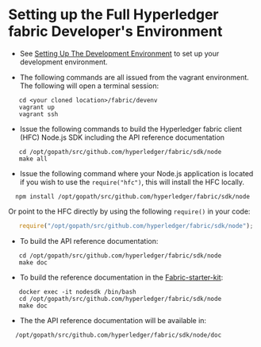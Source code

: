 # Setting up the Full Hyperledger fabric Developer's Environment

 * See [Setting Up The Development Environment](../dev-setup/devenv.md) to set up your development environment.
 
 * The following commands are all issued from the vagrant environment. The following will open a terminal session:

```
   cd <your cloned location>/fabric/devenv
   vagrant up
   vagrant ssh
```

 * Issue the following commands to build the Hyperledger fabric client (HFC) Node.js SDK including the API reference documentation

```
   cd /opt/gopath/src/github.com/hyperledger/fabric/sdk/node
   make all
```
 * Issue the following command where your Node.js application is located if you wish to use the `require("hfc")`, this will install the HFC locally.

```
  npm install /opt/gopath/src/github.com/hyperledger/fabric/sdk/node
```

   Or point to the HFC directly by using the following `require()` in your code:

```javascript
   require("/opt/gopath/src/github.com/hyperledger/fabric/sdk/node");
```

 * To build the API reference documentation:

```
   cd /opt/gopath/src/github.com/hyperledger/fabric/sdk/node
   make doc
```  

 * To build the reference documentation in the [Fabric-starter-kit](../starter/fabric-starter-kit.md):

```
   docker exec -it nodesdk /bin/bash
   cd /opt/gopath/src/github.com/hyperledger/fabric/sdk/node
   make doc
```

 * The the API reference documentation will be available in:
 ```
   /opt/gopath/src/github.com/hyperledger/fabric/sdk/node/doc
 ```
    
